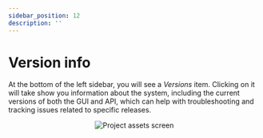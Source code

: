 ```yaml
---
sidebar_position: 12
description: ''
---
```


# Version info

At the bottom of the left sidebar, you will see a _Versions_ item. Clicking on it will take show you information about the system, including the current versions of both the GUI and API, which can help with troubleshooting and tracking issues related to specific releases.

<p align='center'>
  <img alt='Project assets screen' src={require('!url-loader!./images/version-info.png').default} className='image-border'/>
</p>
